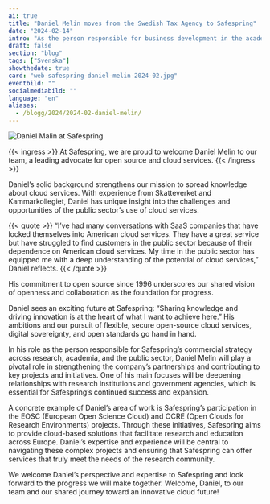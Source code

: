 ```yaml
---
ai: true
title: "Daniel Melin moves from the Swedish Tax Agency to Safespring"
date: "2024-02-14"
intro: "As the person responsible for business development in the academic and public sectors, Daniel becomes an important part of Safepring’s work with public authorities, the European Open Science Cloud, and more."
draft: false
section: "blog"
tags: ["Svenska"]
showthedate: true
card: "web-safespring-daniel-melin-2024-02.jpg"
eventbild: ""
socialmediabild: ""
language: "en"
aliases:
  - /blogg/2024/2024-02-daniel-melin/
---
```

![Daniel Malin at Safespring](/img/blogg/cards/web-safespring-daniel-melin-2024-02.jpg)

{{< ingress >}}
At Safespring, we are proud to welcome Daniel Melin to our team, a leading advocate for open source and cloud services.
{{< /ingress >}}

Daniel’s solid background strengthens our mission to spread knowledge about cloud services. With experience from Skatteverket and Kammarkollegiet, Daniel has unique insight into the challenges and opportunities of the public sector’s use of cloud services.

{{< quote >}}
“I’ve had many conversations with SaaS companies that have locked themselves into American cloud services. They have a great service but have struggled to find customers in the public sector because of their dependence on American cloud services. My time in the public sector has equipped me with a deep understanding of the potential of cloud services,” Daniel reflects.
{{< /quote >}}

His commitment to open source since 1996 underscores our shared vision of openness and collaboration as the foundation for progress.

Daniel sees an exciting future at Safespring: “Sharing knowledge and driving innovation is at the heart of what I want to achieve here.” His ambitions and our pursuit of flexible, secure open-source cloud services, digital sovereignty, and open standards go hand in hand.

In his role as the person responsible for Safespring’s commercial strategy across research, academia, and the public sector, Daniel Melin will play a pivotal role in strengthening the company’s partnerships and contributing to key projects and initiatives. One of his main focuses will be deepening relationships with research institutions and government agencies, which is essential for Safespring’s continued success and expansion.

A concrete example of Daniel’s area of work is Safespring’s participation in the EOSC (European Open Science Cloud) and OCRE (Open Clouds for Research Environments) projects. Through these initiatives, Safespring aims to provide cloud-based solutions that facilitate research and education across Europe. Daniel’s expertise and experience will be central to navigating these complex projects and ensuring that Safespring can offer services that truly meet the needs of the research community.

We welcome Daniel’s perspective and expertise to Safespring and look forward to the progress we will make together. Welcome, Daniel, to our team and our shared journey toward an innovative cloud future!